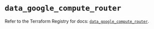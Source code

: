 # `data_google_compute_router`

Refer to the Terraform Registry for docs: [`data_google_compute_router`](https://registry.terraform.io/providers/hashicorp/google/6.11.2/docs/data-sources/compute_router).
